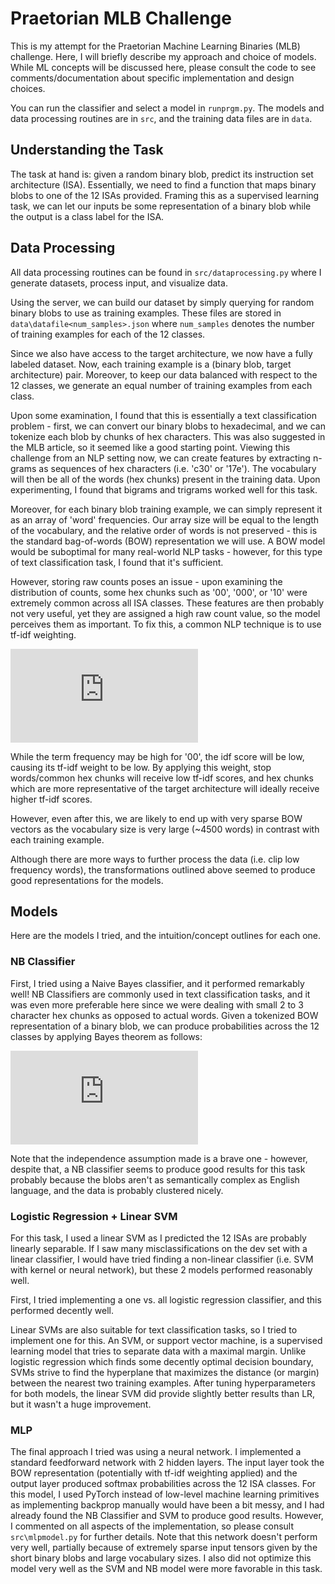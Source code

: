 # Praetorian MLB Challenge

This is my attempt for the Praetorian Machine Learning Binaries (MLB) challenge. Here,
I will briefly describe my approach and choice of models. While ML concepts will be 
discussed here, please consult the code to see comments/documentation about specific
implementation and design choices. 

You can run the classifier and select a model in ```runprgm.py```. The models and
data processing routines are in ```src```, and the training data files are in ```data```.

## Understanding the Task

The task at hand is: given a random binary blob, predict its instruction set architecture
(ISA). Essentially, we need to find a function that maps binary blobs to one of the 12
ISAs provided. Framing this as a supervised learning task, we can let our inputs be
some representation of a binary blob while the output is a class label for the ISA.

## Data Processing

All data processing routines can be found in ```src/dataprocessing.py``` where I generate
datasets, process input, and visualize data. 

Using the server, we can build our dataset by simply querying for random binary blobs to use as 
training examples. These files are stored in ```data\datafile<num_samples>.json``` where
```num_samples``` denotes the number of training examples for each of the 12 classes.
 
Since we also have access to the target architecture, we now have a fully labeled dataset.
Now, each training example is a (binary blob, target architecture) pair.
Moreover, to keep our data balanced with respect to the 12 classes, we generate an equal number of 
training examples from each class.

Upon some examination, I found that this is essentially a text classification problem -
first, we can convert our binary blobs to hexadecimal, and we can tokenize each blob by
chunks of hex characters. This was also suggested in the MLB article, so it seemed like a good
starting point. Viewing this challenge from an NLP setting now, we can create features
by extracting n-grams as sequences of hex characters (i.e. 'c30' or '17e'). The vocabulary will then be all of the
words (hex chunks) present in the training data. Upon experimenting, I found that bigrams and trigrams
worked well for this task.

Moreover, for each binary blob training example, we can simply represent it as an array of 'word' frequencies.
Our array size will be equal to the length of the vocabulary, and the relative order of words is not preserved - 
this is the standard bag-of-words (BOW) representation we will use. A BOW model would be suboptimal for many real-world NLP tasks - however, for this 
type of text classification task, I found that it's sufficient. 

However, storing raw counts poses an issue - upon examining the distribution of counts, some hex chunks such as
'00', '000', or '10' were extremely common across all ISA classes. These features are then probably not very useful,
yet they are assigned a high raw count value, so the model perceives them as important. To fix this, a common NLP 
technique is to use tf-idf weighting. 

![equation](https://latex.codecogs.com/gif.latex?tf%28t%2Cd%29%20%3D%20count%28t%2C%20d%29/%5Csum_%7Bt%27%20%5Cin%20d%7D%20count%28t%27%2C%20d%29%5C%5C%20idf%28t%2C%20D%29%20%3D%20%5Clog%7B%5Cfrac%7BN%7D%7B%7Cd%20%5Cin%20D%20%3A%20t%20%5Cin%20d%7C%7D%7D%20%5C%5C%20%5C%5C%20tfidf%28t%2C%20d%2C%20D%29%20%3D%20tf%28t%2Cd%29%20%5Ccdot%20idf%28t%2C%20D%29%20%5C%5C%20%5C%5C%20%5Ctext%7Bwhere%20%7D%20t%20%5Ctext%7B%20is%20a%20hex%20chunk%7D%2C%20d%20%5Ctext%7B%20is%20a%20binary%20blob%2C%20and%20%7D%20D%20%5Ctext%7B%20is%20the%20set%20of%20training%20examples%7D)

While the term frequency may be high for '00', the idf score will be low, causing its tf-idf weight to be low.
By applying this weight, stop words/common hex chunks will receive low tf-idf scores, and hex chunks which are
more representative of the target architecture will ideally receive higher tf-idf scores.

However, even after this, we are likely to end up with very sparse BOW vectors as the vocabulary size
is very large (~4500 words) in contrast with each training example.

Although there are more ways to further process the data (i.e. clip low frequency words), the transformations outlined above seemed to produce good
representations for the models.

## Models
Here are the models I tried, and the intuition/concept outlines for each one. 
### NB Classifier
First, I tried using a Naive Bayes classifier, and it performed remarkably well! NB Classifiers are commonly used
in text classification tasks, and it was even more preferable here since we were dealing with small 2 to 3 character
hex chunks as opposed to actual words. Given a tokenized BOW representation of a binary blob, we can produce 
probabilities across the 12 classes by applying Bayes theorem as follows:

![equation](https://latex.codecogs.com/gif.latex?x%20%3D%20%28t_1%2C%20t_2%2C%20%5Cdots%20t_m%29%20%5Ctext%7B%20where%20%7D%20%7Cx%7C%20%3D%20%5Ctext%7Bvocab%20size%7D%20%5C%5C%20%5C%5C%20%5Ctext%7BFor%20some%20class%20%7D%20c%2C%20%5C%5C%20%5C%5C%20P%28c%20%7C%20x%29%20%3D%20%5Cfrac%7BP%28c%29%20%5Ccdot%20P%28x%7Cc%29%7D%7BP%28x%29%7D%20%5C%5C%20%5C%5C%20%5Ctext%7Bwhere%20%7D%20P%28x%29%20%3D%20P%28t_1%2C%20t_2%2C%20%5Cdots%20t_m%29%20%5C%5C%20%5C%5C%20%5Ctext%7BAssuming%20these%20hex%20chunks%20%7D%20t_i%20%5Ctext%7B%20are%20mutually%20independent%2C%20the%20joint%20probability%20becomes%7D%20%5C%5C%20%5C%5C%20P%28x%7Cc%29%20%3D%20P%28t_1%20%7C%20c%29%20%5Ccdot%20P%28t_2%20%7C%20c%29%20%5Cdots%20P%28t_m%20%7C%20c%29%5C%5C%20%5C%5C%20%5Ctext%7BAcross%20all%20classes%2C%20the%20denominator%20%7D%20P%28x%29%20%5Ctext%7B%20is%20the%20same.%20Therefore%2C%20%7D%5C%5C%20%5C%5C%20%5Chat%7By%7D%20%3D%20%5Cmax_%7Bc%20%5Cin%20C%7D%20P%28c%29%20%5Cprod_%7Bi%3D1%7D%5E%7Bm%7D%20P%28t_i%20%7C%20c%29) 

Note that the independence assumption made is a brave one - however, despite that, a NB classifier seems to 
produce good results for this task probably because the blobs aren't as semantically complex as English language, 
and the data is probably clustered nicely.

### Logistic Regression + Linear SVM

For this task, I used a linear SVM as I predicted
the 12 ISAs are probably linearly separable. If I saw many misclassifications on the dev set with a linear classifier, I would
have tried finding a non-linear classifier (i.e. SVM with kernel or neural network), but these 2 models performed
reasonably well.

First, I tried implementing a one vs. all logistic regression classifier, and this performed decently well.  

Linear SVMs are also suitable for text classification tasks, so I tried to implement one for this. An SVM, or support
vector machine, is a supervised learning model that tries to separate data with a maximal margin. Unlike logistic
regression which finds some decently optimal decision boundary, SVMs strive to find the hyperplane that maximizes
the distance (or margin) between the nearest two training examples. After tuning hyperparameters for both models,
the linear SVM did provide slightly better results than LR, but it wasn't a huge improvement.

### MLP

The final approach I tried was using a neural network. I implemented a standard feedforward network with 2 hidden layers.
The input layer took the BOW representation (potentially with tf-idf weighting applied) and the output layer
produced softmax probabilities across the 12 ISA classes. For this model, I used PyTorch instead of low-level
machine learning primitives as implementing backprop manually would have been a bit messy, and I had already 
found the NB Classifier and SVM to produce good results. However, I commented on all aspects of the implementation,
so please consult ```src\mlpmodel.py``` for further details. Note that this network doesn't perform 
very well, partially because of extremely sparse input tensors given by the short binary blobs and large vocabulary
sizes. I also did not optimize this model very well as the SVM and NB model were more favorable in this task.


